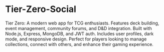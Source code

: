 # Tier-Zero-Social
Tier Zero: A modern web app for TCG enthusiasts. Features deck building, event management, community forums, and D&amp;D integration. Built with Node.js, Express, MongoDB, and JWT auth. Includes user profiles, dark mode, and responsive design. Perfect for players looking to manage collections, connect with others, and enhance their gaming experience.
